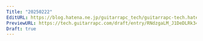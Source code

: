 ```yaml
---
Title: "20250222"
EditURL: https://blog.hatena.ne.jp/guitarrapc_tech/guitarrapc-tech.hatenablog.com/atom/entry/6802418398331915993
PreviewURL: https://tech.guitarrapc.com/draft/entry/RNdzgaLM_J1DeDLRk34Fnv2eox8
Draft: true
---
```


